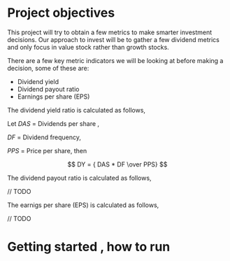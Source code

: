 
# Project objectives

This project will try to obtain a few metrics to make smarter investment decisions. Our approach to invest will be to gather a few dividend metrics and only focus in value stock rather than growth stocks.

There are a few key metric indicators we will be looking at before making a decision, some of these are:

- Dividend yield
- Dividend payout ratio
- Earnings per share (EPS)

The dividend yield ratio is calculated as follows, 


Let $DAS$ = Dividends per share , 

$DF$ = Dividend frequency,

$PPS$ = Price per share, then


$$ DY = { DAS * DF \over PPS} $$


The dividend payout ratio is calculated as follows,

// TODO


The earnigs per share (EPS) is calculated as follows,

// TODO


# Getting started , how to run 

